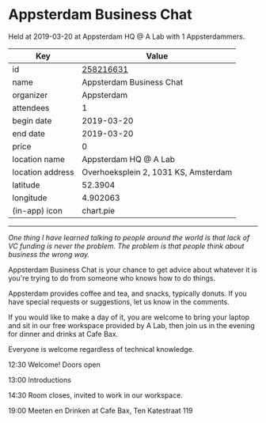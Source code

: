 # Appsterdam Business Chat
Held at 2019-03-20 at Appsterdam HQ @ A Lab with 1 Appsterdammers.
        
|Key|Value
|---|---|
|id|[258216631](https://www.meetup.com/appsterdam/events/258216631/)|
|name|Appsterdam Business Chat|
|organizer|Appsterdam|
|attendees|1|
|begin date|2019-03-20|
|end date|2019-03-20|
|price|0|
|location name|Appsterdam HQ @ A Lab|
|location address|Overhoeksplein 2, 1031 KS, Amsterdam|
|latitude|52.3904|
|longitude|4.902063|
|(in-app) icon|chart.pie|

---

*One thing I have learned talking to people around the world is that lack of VC funding is never the problem. The problem is that people think about business the wrong way.*

Appsterdam Business Chat is your chance to get advice about whatever it is you're trying to do from someone who knows how to do things.

Appsterdam provides coffee and tea, and snacks, typically donuts. If you have special requests or suggestions, let us know in the comments.

If you would like to make a day of it, you are welcome to bring your laptop and sit in our free workspace provided by A Lab, then join us in the evening for dinner and drinks at Cafe Bax.

Everyone is welcome regardless of technical knowledge.

12:30 Welcome! Doors open

13:00 Introductions

14:30 Room closes, invited to work in our workspace.

19:00 Meeten en Drinken at Cafe Bax, Ten Katestraat 119


